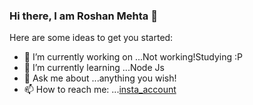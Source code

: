 ### Hi there, I am Roshan Mehta 👋


Here are some ideas to get you started:

- 🔭 I’m currently working on ...Not working!Studying :P
- 🌱 I’m currently learning ...Node Js
- 💬 Ask me about ...anything you wish!
- 📫 How to reach me: ...[insta_account](https://www.instagram.com/roshan._.mehta/)

